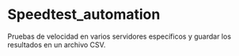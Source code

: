 # Speedtest_automation
Pruebas de velocidad en varios servidores específicos y guardar los resultados en un archivo CSV.

